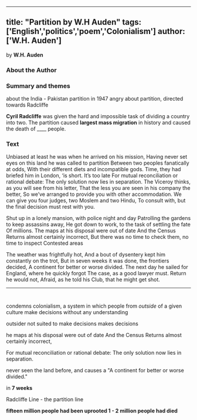 
---
title: "Partition by W.H Auden"
tags: ['English','politics','poem','Colonialism']
author: ['W.H. Auden']
---

by **W.H. Auden** 


### **About the Author**


### Summary and themes
about the India - Pakistan partition in 1947
angry about partition, directed towards Radcliffe

**Cyril Radcliffe** was given the hard and impossible task of dividing a country into two. The partition caused **largest mass migration** in history and caused the death of ____ people. 


### Text

Unbiased at least he was when he arrived on his mission,
Having never set eyes on this land he was called to partition
Between two peoples fanatically at odds,
With their different diets and incompatible gods.
Time, they had briefed him in London,
‘is short. It’s too late
For mutual reconciliation or rational debate:
The only solution now lies in separation.
The Viceroy thinks, as you will see from his letter,
That the less you are seen in his company the better,
So we’ve arranged to provide you with other accommodation.
We can give you four judges, two Moslem and two Hindu,
To consult with, but the final decision must rest with you.

Shut up in a lonely mansion, with police night and day
Patrolling the gardens to keep assassins away,
He got down to work, to the task of settling the fate
Of millions. The maps at his disposal were out of date
And the Census Returns almost certainly incorrect,
But there was no time to check them, no time to inspect
Contested areas

The weather was frightfully hot,
And a bout of dysentery kept him constantly on the trot,
But in seven weeks it was done, the frontiers decided,
A continent for better or worse divided.
The next day he sailed for England, where he quickly forgot
The case, as a good lawyer must. Return he would not,
Afraid, as he told his Club, that he might get shot.

---
#  

condemns colonialism, a system in which people from _outside_ of a given culture make decisions without any understanding

outsider not suited to make decisions makes decisions 

he maps at his disposal were out of date
And the Census Returns almost certainly incorrect,

For mutual reconciliation or rational debate:
The only solution now lies in separation.

never seen the land before, and causes a "A continent for better or worse divided."

in **7 weeks**

Radcliffe Line - the partition line 

**fifteen million people had been uprooted 
1 - 2 million people had died** 